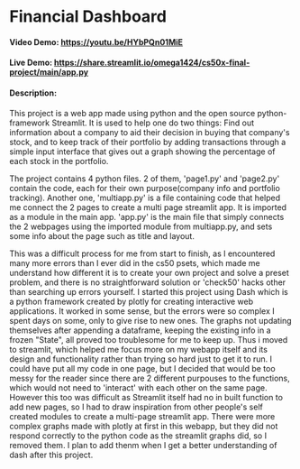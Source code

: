# Financial Dashboard
#### Video Demo:  https://youtu.be/HYbPQn01MiE
#### Live Demo: https://share.streamlit.io/omega1424/cs50x-final-project/main/app.py
#### Description:
This project is a web app made using python and the open source python-framework Streamlit.
It is used to help one do two things: Find out information about a company to aid their decision in buying that company's stock, and to keep track of their portfolio by adding transactions through a simple input interface that gives out a graph showing the percentage of each stock in the portfolio.

The project contains 4 python files. 2 of them, 'page1.py' and 'page2.py' contain the code, each for their own purpose(company info and portfolio tracking).
Another one, 'multiapp.py' is a file containing code that helped me connect the 2 pages to create a multi page streamlit app. It is imported as a module in the main app.
'app.py' is the main file that simply connects the 2 webpages using the imported module from multiapp.py, and sets some info about the page such as title and layout.

This was a difficult process for me from start to finish, as I encountered many more errors than I ever did in the cs50 psets, which made me understand how different it is to create your own project and solve a preset problem, and there is no straightforward solution or 'check50' hacks other than searching up errors yourself.
I started this project using Dash which is a python framework created by plotly for creating interactive web applications. It worked in some sense, but the errors were so complex I spent days on some, only to give rise to new ones. The graphs not updating themselves after appending a dataframe, keeping the existing info in a frozen "State", all proved too troublesome for me to keep up. Thus i moved to streamlit, which helped me focus more on my webapp itself and its design and functionality rather than trying so hard just to get it to run.
I could have put all my code in one page, but I decided that would be too messy for the reader since there are 2 different purpouses to the functions, which would not need to 'interact' with each other on the same page. However this too was difficult as Streamlit itself had no in built function to add new pages, so I had to draw inspiration from other people's self created modules to create a multi-page streamlit app.
There were more complex graphs made with plotly at first in this webapp, but they did not respond correctly to the python code as the streamlit graphs did, so I removed them. I plan to add thenm when I get a better understanding of dash after this project.

